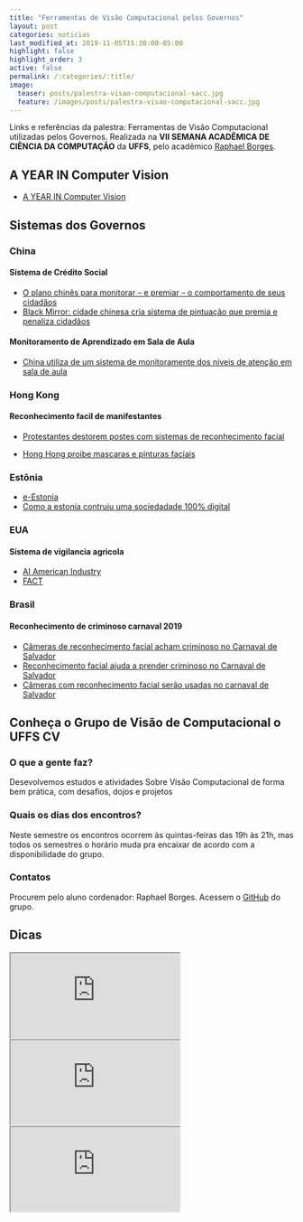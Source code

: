 ```yaml
---
title: "Ferramentas de Visão Computacional pelos Governos"
layout: post
categories: noticias
last_modified_at: 2019-11-05T15:30:00-05:00
highlight: false
highlight_order: 3
active: false
permalink: /:categories/:title/
image:
  teaser: posts/palestra-visao-computacional-sacc.jpg
  feature: /images/posts/palestra-visao-computacional-sacc.jpg
---
```


Links e referências da palestra: Ferramentas de Visão Computacional utilizadas pelos Governos. Realizada na  **VII SEMANA ACADÊMICA DE CIÊNCIA DA COMPUTAÇÃO** da **UFFS**, pelo acadêmico [Raphael Borges](http://github.com/oraphaborges).

## A YEAR IN Computer Vision
- [A YEAR IN Computer Vision](https://www.themtank.org/a-year-in-computer-vision)

## Sistemas dos Governos

### China
#### Sistema de Crédito Social
- [O plano chinês para monitorar – e premiar – o comportamento de seus cidadãos](https://www.bbc.com/portuguese/internacional-42033007)
- [Black Mirror: cidade chinesa cria sistema de pintuação que premia e penaliza cidadãos](https://epocanegocios.globo.com/Mundo/noticia/2019/04/black-mirror-cidade-chinesa-cria-sistema-de-pontuacao-que-premia-e-penaliza-cidadaos.html)

#### Monitoramento de Aprendizado em Sala de Aula
- [China utiliza de um sistema de monitoramente dos níveis de atenção em sala de aula](ttps://www.youtube.com/watch?time_continue=2&v=JMLsHI8aV0g)

### Hong Kong
#### Reconhecimento facil de manifestantes
- [Protestantes destorem postes com sistemas de reconhecimento facial](https://canaltech.com.br/inteligencia-artificial/protestantes-de-hong-kong-destroem-postes-com-sistemas-de-reconhecimento-facial-147861/)

- [Hong Hong proibe mascaras e pinturas faciais](https://gizmodo.uol.com.br/hong-kong-proibe-mascaras-pinturas-faciais-reconhecimento-facial)

### Estônia
- [e-Estonia](https://e-estonia.com/)
- [Como a estonia contruiu uma sociedadade 100% digital](https://epocanegocios.globo.com/Tecnologia/noticia/2018/08/como-estonia-construiu-uma-sociedade-digital.html)

### EUA
#### Sistema de vigilancia agricola
- [ AI American Industry](https://www.whitehouse.gov/ai/ai-american-industry/)
- [FACT](https://nifa.usda.gov/program/fact)

### Brasil
#### Reconhecimento de criminoso carnaval 2019
- [Câmeras de reconhecimento facial acham criminoso no Carnaval de Salvador](https://noticias.uol.com.br/cotidiano/ultimas-noticias/2019/03/05/cameras-de-reconhecimento-facial-acham-criminoso-no-carnaval-de-salvador.html)
- [Reconhecimento facial ajuda a prender criminoso no Carnaval de Salvador](https://canaltech.com.br/seguranca/reconhecimento-facial-ajuda-a-prender-criminoso-no-carnaval-de-salvador-134189/)
- [Câmeras com reconhecimento facial serão usadas no carnaval de Salvador](http://g1.globo.com/bahia/bahia-meio-dia/videos/t/edicoes/v/cameras-com-reconhecimento-facial-serao-usadas-no-carnaval-de-salvador/7409219/)


## Conheça o Grupo de Visão de Computacional o UFFS CV
### O que a gente faz?
Desevolvemos estudos e atividades Sobre Visão Computacional de forma bem prática, com desafios, dojos e projetos

### Quais os dias dos encontros?
Neste semestre os encontros ocorrem às quintas-feiras das 19h às 21h, mas todos os semestres o horário muda pra encaixar de acordo com a disponibilidade do grupo.

### Contatos
Procurem pelo aluno cordenador: Raphael Borges. Acessem o [GitHub](http://github.com/uffscv) do grupo.

## Dicas

<iframe src="https://open.spotify.com/embed-podcast/episode/1alkOH1KtT1Aht5eygoaMK" class="full-with"></iframe>

<div class="embed-responsive embed-responsive-16by9">
  <iframe src="https://www.youtube.com/embed/OLnRpiMepUw" class="embed-responsive-item" allowfullscreen></iframe>
</div>

<div class="embed-responsive embed-responsive-16by9">
  <iframe src="https://www.youtube.com/embed/7tqJsms0viI" class="embed-responsive-item" allowfullscreen></iframe>
</div>
